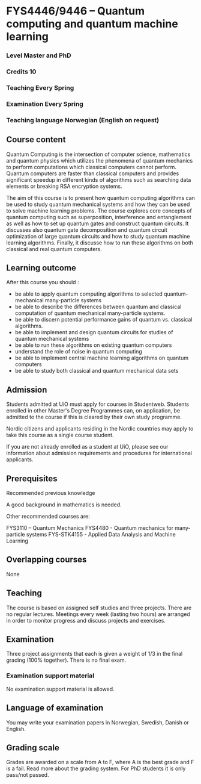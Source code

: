# FYS4446/9446 – Quantum computing and quantum machine learning

### Level Master and PhD
### Credits 10
### Teaching Every Spring
### Examination Every Spring
### Teaching language Norwegian (English on request)


## Course content

Quantum Computing is the intersection of computer science, mathematics
and quantum physics which utilizes the phenomena of quantum mechanics
to perform computations which classical computers cannot
perform. Quantum computers are faster than classical computers and
provides significant speedup in different kinds of algorithms such as
searching data elements or breaking RSA encryption systems.

The aim of this course is to present how quantum computing algorithms
can be used to study quantum mechanical systems and how they can be
used to solve machine learning problems.  The course explores core
concepts of quantum computing such as superposition, interference and
entanglement as well as how to set up quantum gates and construct
quantum circuits. It discusses also quantum gate decomposition and
quantum circuit optimization of large quantum circuits and how to
study quantum machine learning algorithms. Finally, it discusse how to
run these algorithms on both classical and real quantum computers.


## Learning outcome

After this course you should :

- be able to apply quantum computing algorithms  to selected quantum-mechanical many-particle systems
- be able to describe the differences between quantum and classical computation of quantum mechanical many-particle systems.
- be able to discern potential performance gains of quantum vs. classical algorithms.
- be able to implement and design quantum circuits for studies of quantum mechanical systems
- be able to run these algorithms on existing quantum computers
- understand the role of noise in quantum computing
- be able to implement central machine learning algorithms on quantum computers
- be able to study both classical and quantum mechanical data sets

## Admission

Students admitted at UiO must apply for courses in
Studentweb. Students enrolled in other Master's Degree Programmes can,
on application, be admitted to the course if this is cleared by their
own study programme.

Nordic citizens and applicants residing in the Nordic countries may
apply to take this course as a single course student.

If you are not already enrolled as a student at UiO, please see our
information about admission requirements and procedures for
international applicants.

## Prerequisites

Recommended previous knowledge

A good background in mathematics is needed.

Other recommended courses are:

FYS3110 – Quantum Mechanics
FYS4480 - Quantum mechanics for many-particle systems 
FYS-STK4155 - Applied Data Analysis and Machine Learning



## Overlapping courses
None


## Teaching

The course is based on assigned self studies and three projects. There are no regular lectures. Meetings every week (lasting two hours) are arranged in order to monitor progress and discuss projects and exercises.

## Examination

Three project assignments that each is given a weight of 1/3 in the final grading (100% together).
There is no final exam.


### Examination support material

No examination support material is allowed.

## Language of examination

You may write your examination papers in Norwegian, Swedish, Danish or English.

## Grading scale

Grades are awarded on a scale from A to F, where A is the best grade and F is a fail. Read more about the grading system. For PhD students it is only pass/not passed.

